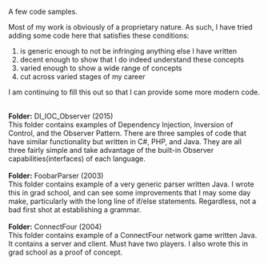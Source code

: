 A few code samples.

Most of my work is obviously of a proprietary nature.  As such, I have tried adding some code here that satisfies these conditions:
<ol>
	<li> is generic enough to not be infringing anything else I have written </li>
	<li> decent enough to show that I do indeed understand these concepts</li>
	<li> varied enough to show a wide range of concepts</li>
	<li> cut across varied stages of my career</li>
</ol>

I am continuing to fill this out so that I can provide some more modern code.
<br /><br />

<strong>Folder:</strong> DI_IOC_Observer (2015)
<br />
This folder contains examples of Dependency Injection, Inversion of Control, and the Observer Pattern.  There are three samples of code that have similar functionality but written in C#, PHP, and Java.  They are all three fairly simple and take advantage of the built-in Observer capabilities(interfaces) of each language.
<br /><br />
<strong>Folder:</strong> FoobarParser (2003)
<br />
This folder contains example of a very generic parser written Java.  I wrote this in grad school, and can see some improvements that I may some day make, particularly with the long line of if/else statements.  Regardless, not a bad first shot at establishing a grammar.
<br /><br />
<strong>Folder:</strong> ConnectFour (2004)
<br />
This folder contains example of a ConnectFour network game written Java.  It contains a server and client.  Must have two players.  I also wrote this in grad school as a proof of concept.  
